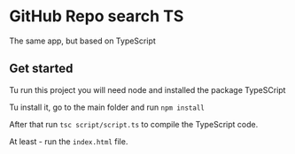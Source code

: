 # GitHub Repo search TS
The same app, but based on TypeScript

## Get started
Tu run this project you will need node and installed the package TypeSCript

Tu install it, go to the main folder and run `npm install`

After that run `tsc script/script.ts` to compile the TypeScript code.

At least - run the `index.html` file.

